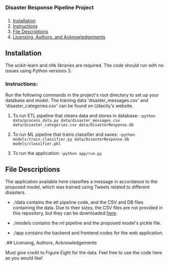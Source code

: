 ##
### Disaster Response Pipeline Project
###

1. [Installation](#installation)
2. [Instructions](#instructions)
3. [File Descriptions](#files)
4. [Licensing, Authors, and Acknowledgements](#licensing)

## Installation

The scikit-learn and nltk libraries are required. The code should run with no issues using Python versions 3.

### Instructions:
Run the following commands in the project's root directory to set up your database and model. The training data 'disaster_messages.csv' and 'disaster_categories.csv' can be found on Udacity's website.

1. To run ETL pipeline that cleans data and stores in database:
	-`python data/process_data.py data/disaster_messages.csv data/disaster_categories.csv data/DisasterResponse.db`

2. To run ML pipeline that trains classifier and saves:
	-`python models/train_classifier.py data/DisasterResponse.db models/classifier.pkl`

3. To run the application: 
        -`python app/run.py`


## File Descriptions
The application available here classifies a message in accordance to the proposed model, which was trained using Tweets related to different disasters. 

* ./data contains the etl pipeline code, and the CSV and DB files containing the data. Due to their sizes, the CSV files are not provided in this repository, but they can be downloaded [here](https://learn.udacity.com/nanodegrees/nd025/parts/cd0018/lessons/c5de7207-8fdb-4cd1-b700-b2d7ce292c26/concepts/c6d64c4f-5877-4eab-815b-e1c6495b0201).

* ./models contains the ml pipeline and the proposed model's pickle file.

* ./app contains the backend and frontend codes for the web application.

 
.## Licensing, Authors, Acknowledgements

Must give credit to Figure Eight for the data. Feel free to use the code here as you would like!


